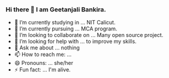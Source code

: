 ### Hi there 👋 I am Geetanjali Bankira.


- 🔭 I’m currently studying in ... NIT Calicut.
- 🌱 I’m currently pursuing ... MCA program.
- 👯 I’m looking to collaborate on ... Many open source project.
- 🤔 I’m looking for help with ... to improve my skills.
- 💬 Ask me about ... nothing 
- 📫 How to reach me: ... 
- 😄 Pronouns: ... she/her
- ⚡ Fun fact: ... I'm alive.
